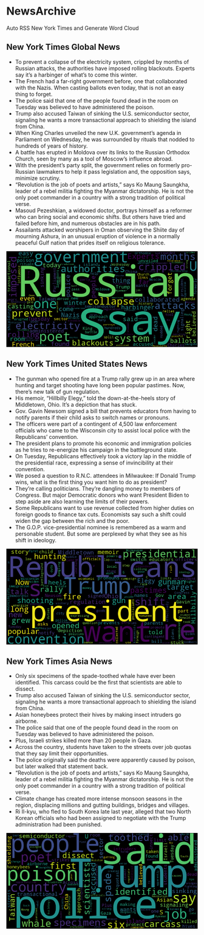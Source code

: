 # NewsArchive
Auto RSS New York Times and Generate Word Cloud

## New York Times Global News
* To prevent a collapse of the electricity system, crippled by months of Russian attacks, the authorities have imposed rolling blackouts. Experts say it’s a harbinger of what’s to come this winter.
* The French had a far-right government before, one that collaborated with the Nazis. When casting ballots even today, that is not an easy thing to forget.
* The police said that one of the people found dead in the room on Tuesday was believed to have administered the poison.
* Trump also accused Taiwan of sinking the U.S. semiconductor sector, signaling he wants a more transactional approach to shielding the island from China.
* When King Charles unveiled the new U.K. government’s agenda in Parliament on Wednesday, he was surrounded by rituals that nodded to hundreds of years of history.
* A battle has erupted in Moldova over its links to the Russian Orthodox Church, seen by many as a tool of Moscow’s influence abroad.
* With the president’s party split, the government relies on formerly pro-Russian lawmakers to help it pass legislation and, the opposition says, minimize scrutiny.
* “Revolution is the job of poets and artists,” says Ko Maung Saungkha, leader of a rebel militia fighting the Myanmar dictatorship. He is not the only poet commander in a country with a strong tradition of political verse.
* Masoud Pezeshkian, a widowed doctor, portrays himself as a reformer who can bring social and economic shifts. But others have tried and failed before him, and numerous obstacles are in his path.
* Assailants attacked worshipers in Oman observing the Shiite day of mourning Ashura, in an unusual eruption of violence in a normally peaceful Gulf nation that prides itself on religious tolerance.

![Global](./global.png)
## New York Times United States News
* The gunman who opened fire at a Trump rally grew up in an area where hunting and target shooting have long been popular pastimes. Now, there’s new talk of gun regulation.
* His memoir, “Hillbilly Elegy,” told the down-at-the-heels story of Middletown, Ohio. It’s a depiction that has stuck.
* Gov. Gavin Newsom signed a bill that prevents educators from having to notify parents if their child asks to switch names or pronouns.
* The officers were part of a contingent of 4,500 law enforcement officials who came to the Wisconsin city to assist local police with the Republicans’ convention.
* The president plans to promote his economic and immigration policies as he tries to re-energize his campaign in the battleground state.
* On Tuesday, Republicans effectively took a victory lap in the middle of the presidential race, expressing a sense of invincibility at their convention.
* We posed a question to R.N.C. attendees in Milwaukee: If Donald Trump wins, what is the first thing you want him to do as president?
* They’re calling politicians. They’re dangling money to members of Congress. But major Democratic donors who want President Biden to step aside are also learning the limits of their powers.
* Some Republicans want to use revenue collected from higher duties on foreign goods to finance tax cuts. Economists say such a shift could widen the gap between the rich and the poor.
* The G.O.P. vice-presidential nominee is remembered as a warm and personable student. But some are perplexed by what they see as his shift in ideology.

![US](./usnews.png)
## New York Times Asia News
* Only six specimens of the spade-toothed whale have ever been identified. This carcass could be the first that scientists are able to dissect.
* Trump also accused Taiwan of sinking the U.S. semiconductor sector, signaling he wants a more transactional approach to shielding the island from China.
* Asian honeybees protect their hives by making insect intruders go airborne.
* The police said that one of the people found dead in the room on Tuesday was believed to have administered the poison.
* Plus, Israeli strikes killed more than 20 people in Gaza.
* Across the country, students have taken to the streets over job quotas that they say limit their opportunities.
* The police originally said the deaths were apparently caused by poison, but later walked that statement back.
* “Revolution is the job of poets and artists,” says Ko Maung Saungkha, leader of a rebel militia fighting the Myanmar dictatorship. He is not the only poet commander in a country with a strong tradition of political verse.
* Climate change has created more intense monsoon seasons in the region, displacing millions and gutting buildings, bridges and villages.
* Ri Il-kyu, who fled to South Korea late last year, alleged that two North Korean officials who had been assigned to negotiate with the Trump administration had been punished.

![Asian](./asian.png)
